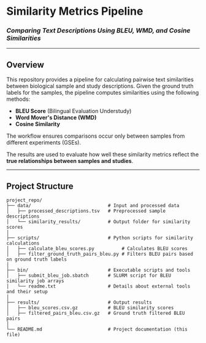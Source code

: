 # **Similarity Metrics Pipeline**
### *Comparing Text Descriptions Using BLEU, WMD, and Cosine Similarities*

---

## **Overview**

This repository provides a pipeline for calculating pairwise text similarities between biological sample and study descriptions. Given the ground truth labels for the samples, the pipeline computes similarities using the following methods:

- **BLEU Score** (Bilingual Evaluation Understudy)  
- **Word Mover's Distance (WMD)**  
- **Cosine Similarity**  

The workflow ensures comparisons occur only between samples from different experiments (GSEs).  

The results are used to evaluate how well these similarity metrics reflect the **true relationships between samples and studies**.

---

## **Project Structure**

```plaintext
project_repo/
├── data/                            # Input and processed data
│   ├── processed_descriptions.tsv   # Preprocessed sample descriptions
│   └── similarity_results/          # Output folder for similarity scores
│
├── scripts/                         # Python scripts for similarity calculations
│   ├── calculate_bleu_scores.py          # Calculates BLEU scores
│   ├── filter_ground_truth_pairs_bleu.py # Filters BLEU pairs based on ground truth labels
│
├── bin/                             # Executable scripts and tools
│   ├── submit_bleu_job.sbatch       # SLURM script for BLEU similarity job arrays
│   └── readme.txt                   # Details about external tools and their setup
│
├── results/                         # Output results
│   ├── bleu_scores.csv.gz           # BLEU similarity scores
│   ├── filtered_pairs_bleu.csv.gz   # Ground truth filtered BLEU pairs
│
└── README.md                        # Project documentation (this file)
